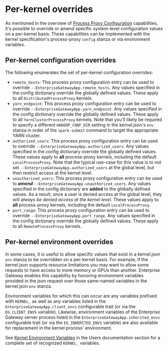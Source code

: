 # Per-kernel overrides

As mentioned in the overview of [Process Proxy Configuration](../contributors/system-architecture.md#process-proxy-configuration)
capabilities, it's possible to override or amend specific system-level configuration values on a per-kernel basis. These capabilities can be implemented with the kernel specification's process-proxy `config` stanza or via environment variables.

## Per-kernel configuration overrides

The following enumerates the set of per-kernel configuration overrides:

- `remote_hosts`: This process proxy configuration entry can be used to override `--EnterpriseGatewayApp.remote_hosts`.
  Any values specified in the config dictionary override the globally defined values. These apply to all
  `DistributedProcessProxy` kernels.
- `yarn_endpoint`: This process proxy configuration entry can be used to override `--EnterpriseGatewayApp.yarn_endpoint`.
  Any values specified in the config dictionary override the globally defined values. These apply to all
  `YarnClusterProcessProxy` kernels. Note that you'll likely be required to specify a different `HADOOP_CONF_DIR`
  setting in the kernel.json's `env` stanza in order of the `spark-submit` command to target the appropriate YARN cluster.
- `authorized_users`: This process proxy configuration entry can be used to override
  `--EnterpriseGatewayApp.authorized_users`. Any values specified in the config dictionary override the globally
  defined values. These values apply to **all** process-proxy kernels, including the default `LocalProcessProxy`. Note
  that the typical use-case for this value is to not set `--EnterpriseGatewayApp.authorized_users` at the global level,
  but then restrict access at the kernel level.
- `unauthorized_users`: This process proxy configuration entry can be used to **_amend_**
  `--EnterpriseGatewayApp.unauthorized_users`. Any values specified in the config dictionary are **added** to the
  globally defined values. As a result, once a user is denied access at the global level, they will _always be denied
  access at the kernel level_. These values apply to **all** process-proxy kernels, including the default
  `LocalProcessProxy`.
- `port_range`: This process proxy configuration entry can be used to override `--EnterpriseGatewayApp.port_range`.
  Any values specified in the config dictionary override the globally defined values. These apply to all
  `RemoteProcessProxy` kernels.

## Per-kernel environment overrides

In some cases, it is useful to allow specific values that exist in a kernel.json `env` stanza to be
overridden on a per-kernel basis. For example, if the kernel.json supports resource limitations you
may want to allow some requests to have access to more memory or GPUs than another. Enterprise
Gateway enables this capability by honoring environment variables provided in the json request over
those same-named variables in the kernel.json `env` stanza.

Environment variables for which this can occur are any variables prefixed with `KERNEL_`
as well as any variables
listed in the `EnterpriseGatewayApp.client_envs` configurable trait (or via
the `EG_CLIENT_ENVS` variable). Likewise, environment variables of the Enterprise Gateway
server process listed in the `EnterpriseGatewayApp.inherited_envs` configurable trait
(or via the  `EG_INHERITED_ENVS` variable)
are also available for replacement in the kernel process' environment.

See [Kernel Environment Variables](../users/kernel-envs.md) in the Users documentation section for a complete set of recognized `KERNEL_` variables.
